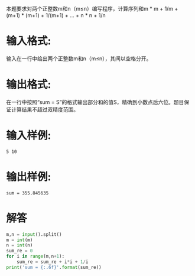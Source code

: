 本题要求对两个正整数m和n（m≤n）编写程序，计算序列和m * m + 1/m + (m+1) * (m+1) + 1/(m+1) + ... + n * n + 1/n

# 输入格式:
输入在一行中给出两个正整数m和n（m≤n），其间以空格分开。
# 输出格式:
在一行中按照“sum = S”的格式输出部分和的值S，精确到小数点后六位。题目保证计算结果不超过双精度范围。
# 输入样例:
`5 10`
# 输出样例:
`sum = 355.845635`
# 解答
```python
m,n = input().split()
m = int(m)
n = int(n)
sum_re = 0
for i in range(m,n+1):
    sum_re = sum_re + i*i + 1/i
print('sum = {:.6f}'.format(sum_re))
```
